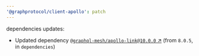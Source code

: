 ```yaml
---
'@graphprotocol/client-apollo': patch
---
```

dependencies updates:
  - Updated dependency [`@graphql-mesh/apollo-link@10.0.0` ↗︎](https://www.npmjs.com/package/@graphql-mesh/apollo-link/v/10.0.0) (from `8.0.5`, in `dependencies`)
